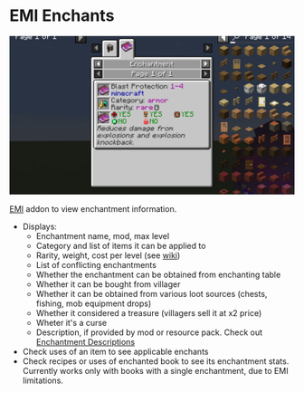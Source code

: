 # EMI Enchants

![](media/demo.gif)

[EMI](https://modrinth.com/mod/emi) addon to view enchantment information.

* Displays:
  * Enchantment name, mod, max level
  * Category and list of items it can be applied to
  * Rarity, weight, cost per level (see [wiki](https://minecraft.wiki/w/Enchantment_weight))
  * List of conflicting enchantments
  * Whether the enchantment can be obtained from enchanting table
  * Whether it can be bought from villager
  * Whether it can be obtained from various loot sources (chests, fishing, mob equipment drops)
  * Whether it considered a treasure (villagers sell it at x2 price)
  * Wheter it's a curse
  * Description, if provided by mod or resource pack. Check out [Enchantment Descriptions](https://modrinth.com/mod/enchantment-descriptions)
* Check uses of an item to see applicable enchants
* Check recipes or uses of enchanted book to see its enchantment stats. Currently works only with books with a single enchantment, due to EMI limitations.